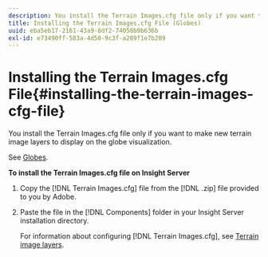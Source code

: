 ```yaml
---
description: You install the Terrain Images.cfg file only if you want to make new terrain image layers to display on the globe visualization.
title: Installing the Terrain Images.cfg File (Globes)
uuid: eba5eb17-2161-43a9-8df2-74058b9b636b
exl-id: e73490ff-583a-4d50-9c3f-a289f1e7b209
---
```

# Installing the Terrain Images.cfg File{#installing-the-terrain-images-cfg-file}

You install the Terrain Images.cfg file only if you want to make new terrain image layers to display on the globe visualization.

See [Globes](https://experienceleague.adobe.com/docs/data-workbench/using/client/analysis-visualizations/globes/c-globes.html).

**To install the Terrain Images.cfg file on Insight Server** 

1. Copy the [!DNL Terrain Images.cfg] file from the [!DNL .zip] file provided to you by Adobe.
1. Paste the file in the [!DNL Components] folder in your Insight Server installation directory.

   For information about configuring [!DNL Terrain Images.cfg], see [Terrain image layers](https://experienceleague.adobe.com/docs/data-workbench/using/geography/imagery-layers/terrain-image-layers/c-trn-img-lyrs.html).
